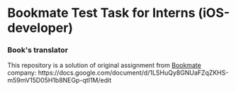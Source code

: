 # Bookmate Test Task for Interns (iOS-developer)
<h3>Book's translator</h3>
This repository is a solution of original assignment from <a href="bookmate.com">Bookmate</a> company: https://docs.google.com/document/d/1LSHuQy8GNUaFZqZKHS-m59mV15D05H1b8NEGp-qtI1M/edit


